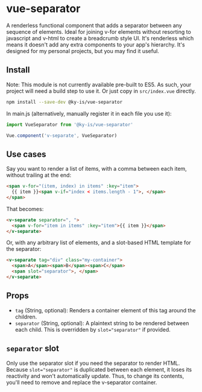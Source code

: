 # vue-separator

A renderless functional component that adds a separator between any sequence of elements. Ideal for joining v-for elements without resorting to javascript and v-html to create a breadcrumb style UI. It's renderless which means it doesn't add any extra components to your app's hierarchy. It's designed for my personal projects, but you may find it useful.

## Install

Note: This module is not currently available pre-built to ES5. As such, your project will need a build step to use it. Or just copy in `src/index.vue` directly.

```bash
npm install --save-dev @ky-is/vue-separator
```

In main.js (alternatively, manually register it in each file you use it):
```js
import VueSeparator from '@ky-is/vue-separator'

Vue.component('v-separate', VueSeparator)
```

## Use cases

Say you want to render a list of items, with a comma between each item, without trailing at the end:
```html
<span v-for="(item, index) in items" :key="item">
  {{ item }}<span v-if="index < items.length - 1">, </span>
</span>
```

That becomes:
```html
<v-separate separator=", ">
  <span v-for="item in items" :key="item">{{ item }}</span>
</v-separate>
```

Or, with any arbitrary list of elements, and a slot-based HTML template for the separator:
```html
<v-separate tag="div" class="my-container">
  <span>A</span><span>B</span><span>C</span>
  <span slot="separator">, </span>
</v-separate>
```

 ## Props

- `tag` (String, optional): Renders a container element of this tag around the children.
- `separator` (String, optional): A plaintext string to be rendered between each child. This is overridden by `slot="separator"` if provided.

## `separator` slot

Only use the separator slot if you need the separator to render HTML. Because `slot="separator"` is duplicated between each element, it loses its reactivity and won't automatically update. Thus, to change its contents, you'll need to remove and replace the v-separator container.

